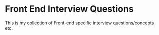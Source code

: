 # Front End Interview Questions

This is my collection of Front-end specific interview questions/concepts etc.
